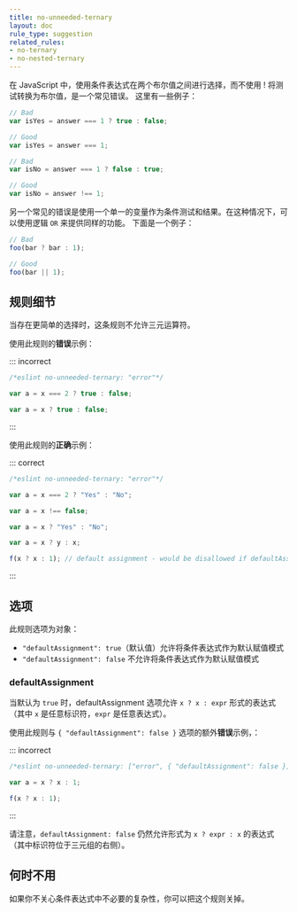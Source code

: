 ```yaml
---
title: no-unneeded-ternary
layout: doc
rule_type: suggestion
related_rules:
- no-ternary
- no-nested-ternary
---
```


在 JavaScript 中，使用条件表达式在两个布尔值之间进行选择，而不使用 ! 将测试转换为布尔值，是一个常见错误。
这里有一些例子：

```js
// Bad
var isYes = answer === 1 ? true : false;

// Good
var isYes = answer === 1;

// Bad
var isNo = answer === 1 ? false : true;

// Good
var isNo = answer !== 1;
```

另一个常见的错误是使用一个单一的变量作为条件测试和结果。在这种情况下，可以使用逻辑 `OR` 来提供同样的功能。
下面是一个例子：

```js
// Bad
foo(bar ? bar : 1);

// Good
foo(bar || 1);
```

## 规则细节

当存在更简单的选择时，这条规则不允许三元运算符。

使用此规则的**错误**示例：

::: incorrect

```js
/*eslint no-unneeded-ternary: "error"*/

var a = x === 2 ? true : false;

var a = x ? true : false;
```

:::

使用此规则的**正确**示例：

::: correct

```js
/*eslint no-unneeded-ternary: "error"*/

var a = x === 2 ? "Yes" : "No";

var a = x !== false;

var a = x ? "Yes" : "No";

var a = x ? y : x;

f(x ? x : 1); // default assignment - would be disallowed if defaultAssignment option set to false. See option details below.
```

:::

## 选项

此规则选项为对象：

* `"defaultAssignment": true`（默认值）允许将条件表达式作为默认赋值模式
* `"defaultAssignment": false` 不允许将条件表达式作为默认赋值模式

### defaultAssignment

当默认为 `true` 时，defaultAssignment 选项允许 `x ? x : expr` 形式的表达式（其中 `x` 是任意标识符，`expr` 是任意表达式）。

使用此规则与 `{ "defaultAssignment": false }` 选项的额外**错误**示例，：

::: incorrect

```js
/*eslint no-unneeded-ternary: ["error", { "defaultAssignment": false }]*/

var a = x ? x : 1;

f(x ? x : 1);
```

:::

请注意，`defaultAssignment: false` 仍然允许形式为 `x ? expr : x` 的表达式（其中标识符位于三元组的右侧）。

## 何时不用

如果你不关心条件表达式中不必要的复杂性，你可以把这个规则关掉。
